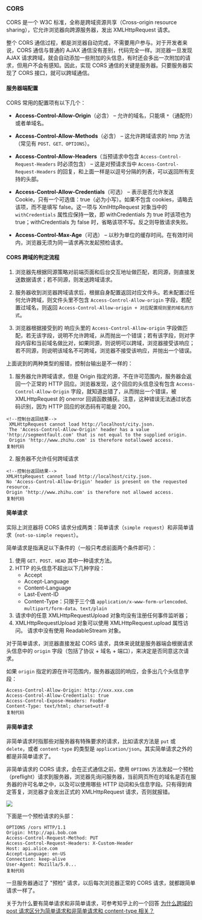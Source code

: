 ### CORS

CORS 是一个 W3C 标准，全称是跨域资源共享（Cross-origin resource sharing），它允许浏览器向跨源服务器，发出 XMLHttpRequest 请求。

整个 CORS 通信过程，都是浏览器自动完成，不需要用户参与。对于开发者来说，CORS 通信与普通的 AJAX 通信没有差别，代码完全一样。浏览器一旦发现 AJAX 请求跨域，就会自动添加一些附加的头信息，有时还会多出一次附加的请求，但用户不会有感知。因此，实现 CORS 通信的关键是服务器。只要服务器实现了 CORS 接口，就可以跨域通信。

#### 服务器端配置

CORS 常用的配置项有以下几个：

*   **Access-Control-Allow-Origin**（必含） – 允许的域名，只能填 `*`（通配符）或者单域名。
    
*   **Access-Control-Allow-Methods**（必含） – 这允许跨域请求的 http 方法（常见有 `POST、GET、OPTIONS`）。
    
*   **Access-Control-Allow-Headers**（当预请求中包含 `Access-Control-Request-Headers` 时必须包含） – 这是对预请求当中 `Access-Control-Request-Headers` 的回复，和上面一样是以逗号分隔的列表，可以返回所有支持的头部。
    
*   **Access-Control-Allow-Credentials**（可选） – 表示是否允许发送 Cookie，只有一个可选值：true（必为小写）。如果不包含 cookies，请略去该项，而不是填写 false。这一项与 XmlHttpRequest 对象当中的 `withCredentials` 属性应保持一致，即 withCredentials 为 true 时该项也为 true；withCredentials 为 false 时，省略该项不写。反之则导致请求失败。
    
*   **Access-Control-Max-Age**（可选） – 以秒为单位的缓存时间。在有效时间内，浏览器无须为同一请求再次发起预检请求。
    

#### CORS 跨域的判定流程

1.  浏览器先根据同源策略对前端页面和后台交互地址做匹配，若同源，则直接发送数据请求；若不同源，则发送跨域请求。
    
2.  服务器收到浏览器跨域请求后，根据自身配置返回对应文件头。若未配置过任何允许跨域，则文件头里不包含 `Access-Control-Allow-origin` 字段，若配置过域名，则返回 `Access-Control-Allow-origin + 对应配置规则里的域名的方式`。
    
3.  浏览器根据接受到的 响应头里的 `Access-Control-Allow-origin` 字段做匹配，若无该字段，说明不允许跨域，从而抛出一个错误；若有该字段，则对字段内容和当前域名做比对，如果同源，则说明可以跨域，浏览器接受该响应；若不同源，则说明该域名不可跨域，浏览器不接受该响应，并抛出一个错误。
    

上面说到的两种类型的报错，控制台输出是不一样的：

1.  服务器允许跨域请求，但是 Origin 指定的源，不在许可范围内，服务器会返回一个正常的 HTTP 回应。浏览器发现，这个回应的头信息没有包含 `Access-Control-Allow-Origin` 字段，就知道出错了，从而抛出一个错误，被 XMLHttpRequest 的 onerror 回调函数捕获。注意，这种错误无法通过状态码识别，因为 HTTP 回应的状态码有可能是 200。

```
<!--控制台返回结果-->
 XMLHttpRequest cannot load http://localhost/city.json.
 The 'Access-Control-Allow-Origin' header has a value 'http://segmentfault.com' that is not equal to the supplied origin. 
 Origin 'http://www.zhihu.com' is therefore notallowed access.
复制代码

```

2.  服务器不允许任何跨域请求

```
<!--控制台返回结果-->
XMLHttpRequest cannot load http://localhost/city.json.
No 'Access-Control-Allow-Origin' header is present on the requested resource. 
Origin 'http://www.zhihu.com' is therefore not allowed access.
复制代码

```

#### 简单请求

实际上浏览器将 CORS 请求分成两类：简单请求（`simple request`）和非简单请求（`not-so-simple request`）。

简单请求是指满足以下条件的（一般只考虑前面两个条件即可）：

1.  使用 `GET、POST、HEAD` 其中一种请求方法。
2.  HTTP 的头信息不超出以下几种字段：
    *   Accept
    *   Accept-Language
    *   Content-Language
    *   Last-Event-ID
    *   Content-Type：只限于三个值 `application/x-www-form-urlencoded、multipart/form-data、text/plain`
3.  请求中的任意 XMLHttpRequestUpload 对象均没有注册任何事件监听器；
4.  XMLHttpRequestUpload 对象可以使用 XMLHttpRequest.upload 属性访问。 请求中没有使用 ReadableStream 对象。

对于简单请求，浏览器直接发起 CORS 请求，具体来说就是服务器端会根据请求头信息中的 `origin` 字段（包括了协议 + 域名 + 端口），来决定是否同意这次请求。

如果 `origin` 指定的源在许可范围内，服务器返回的响应，会多出几个头信息字段：

```
Access-Control-Allow-Origin: http://xxx.xxx.com
Access-Control-Allow-Credentials: true
Access-Control-Expose-Headers: FooBar
Content-Type: text/html; charset=utf-8
复制代码

```

#### 非简单请求

非简单请求时指那些对服务器有特殊要求的请求，比如请求方法是 `put` 或 `delete`，或者 `content-type` 的类型是 `application/json`。其实简单请求之外的都是非简单请求了。

非简单请求的 CORS 请求，会在正式通信之前，使用 `OPTIONS` 方法发起一个预检（preflight）请求到服务器，浏览器先询问服务器，当前网页所在的域名是否在服务器的许可名单之中，以及可以使用哪些 HTTP 动词和头信息字段。只有得到肯定答复，浏览器才会发出正式的 XMLHttpRequest 请求，否则就报错。

![](https://p1-jj.byteimg.com/tos-cn-i-t2oaga2asx/gold-user-assets/2019/4/11/16a0ab6de903b2b0~tplv-t2oaga2asx-zoom-in-crop-mark:1304:0:0:0.awebp)

下面是一个预检请求的头部：

```
OPTIONS /cors HTTP/1.1
Origin: http://api.bob.com
Access-Control-Request-Method: PUT
Access-Control-Request-Headers: X-Custom-Header
Host: api.alice.com
Accept-Language: en-US
Connection: keep-alive
User-Agent: Mozilla/5.0...
复制代码

```

一旦服务器通过了 "预检" 请求，以后每次浏览器正常的 CORS 请求，就都跟简单请求一样了。

关于为什么要有简单请求和非简单请求，可参考知乎上的一个回答 [为什么跨域的 post 请求区分为简单请求和非简单请求和 content-type 相关？](https://link.juejin.cn?target=https%3A%2F%2Fwww.zhihu.com%2Fquestion%2F268998684%2Fanswer%2F344949204 "https://www.zhihu.com/question/268998684/answer/344949204")
